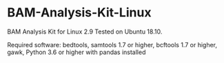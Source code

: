 # BAM-Analysis-Kit-Linux
BAM Analysis Kit for Linux 2.9
Tested on Ubuntu 18.10.

Required software:
bedtools, samtools 1.7 or higher, bcftools 1.7 or higher, gawk, Python 3.6 or higher with pandas installed
